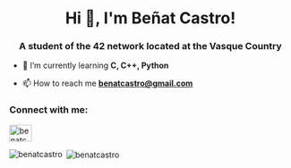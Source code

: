 <h1 align="center">Hi 👋, I'm Beñat Castro!</h1>
<h3 align="center">A student of the 42 network located at the Vasque Country</h3>

- 🌱 I’m currently learning **C, C++, Python**

- 📫 How to reach me **benatcastro@gmail.com**

<h3 align="left">Connect with me:</h3>
<p align="left">
<a href="https://linkedin.com/in/benatcastro" target="blank"><img align="center" src="https://raw.githubusercontent.com/rahuldkjain/github-profile-readme-generator/master/src/images/icons/Social/linked-in-alt.svg" alt="benatcastro" height="30" width="40" /></a>
</p>


<p><img align="left" src="https://github-readme-stats.vercel.app/api/top-langs?username=benatcastro&show_icons=true&locale=en&layout=compact" alt="benatcastro" /></p>

<p>&nbsp;<img align="center" src="https://github-readme-stats.vercel.app/api?username=benatcastro&show_icons=true&locale=en" alt="benatcastro" /></p>


